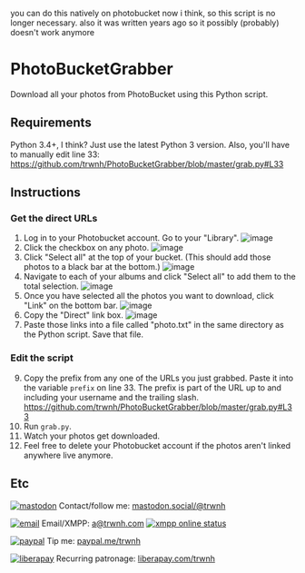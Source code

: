 you can do this natively on photobucket now i think, so this script is no longer necessary. also it was written years ago so it possibly (probably) doesn't work anymore

# PhotoBucketGrabber
Download all your photos from PhotoBucket using this Python script.

## Requirements
Python 3.4+, I think? Just use the latest Python 3 version.
Also, you'll have to manually edit line 33: https://github.com/trwnh/PhotoBucketGrabber/blob/master/grab.py#L33

## Instructions
### Get the direct URLs
1. Log in to your Photobucket account. Go to your "Library".
![image](https://i.imgur.com/u9KhheY.png)
2. Click the checkbox on any photo.
![image](https://i.imgur.com/QRyIzSJ.png)
4. Click "Select all" at the top of your bucket. (This should add those photos to a black bar at the bottom.)
![image](https://i.imgur.com/DA3ntZU.png)
5. Navigate to each of your albums and click "Select all" to add them to the total selection.
![image](https://i.imgur.com/dEopKo8.png)
6. Once you have selected all the photos you want to download, click "Link" on the bottom bar.
![image](https://i.imgur.com/UiqUkwJ.png)
7. Copy the "Direct" link box.
![image](https://i.imgur.com/F5JgWV1.png)
8. Paste those links into a file called "photo.txt" in the same directory as the Python script. Save that file.

### Edit the script
9. Copy the prefix from any one of the URLs you just grabbed. Paste it into the variable `prefix` on line 33. The prefix is part of the URL up to and including your username and the trailing slash. https://github.com/trwnh/PhotoBucketGrabber/blob/master/grab.py#L33
10. Run `grab.py`.
11. Watch your photos get downloaded.
12. Feel free to delete your Photobucket account if the photos aren't linked anywhere live anymore.

## Etc
[![mastodon](https://i.imgur.com/ahOT5QI.png)](https://mastodon.social/@trwnh) Contact/follow me: [mastodon.social/@trwnh](https://mastodon.social/@trwnh)

[![email](https://cdn0.iconfinder.com/data/icons/woocons1/Mail.png)](mailto:a@trwnh.com) Email/XMPP: a@trwnh.com
[![xmpp online status](http://trwnh.com:5280/status_alt/a)](xmpp:a@trwnh.com)

[![paypal](https://encrypted-tbn0.gstatic.com/images?q=tbn:ANd9GcRGOZY1FoaRFdYzeDvRKK3aFHmPnFYMmgd8K3UuZhab-exTZfCc4g)](https://paypal.me/trwnh) Tip me: [paypal.me/trwnh](https://paypal.me/trwnh)

[![liberapay](https://i.imgur.com/B8RZn2y.png)](https://liberapay.com/trwnh) Recurring patronage: [liberapay.com/trwnh](https://liberapay.com/trwnh)
